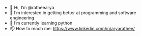 - 👋 Hi, I’m @ratheearya
- 👀 I’m interested in getting better at programming and software engineering
- 🌱 I’m currently learning python
- 📫 How to reach me: https://www.linkedin.com/in/aryarathee/

<!---
ratheearya/ratheearya is a ✨ special ✨ repository because its `README.md` (this file) appears on your GitHub profile.
You can click the Preview link to take a look at your changes.
--->

